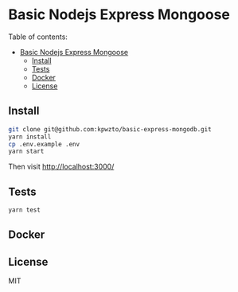 
# Basic Nodejs Express Mongoose

Table of contents:

- [Basic Nodejs Express Mongoose](#basic-nodejs-express-mongoose)
  - [Install](#install)
  - [Tests](#tests)
  - [Docker](#docker)
  - [License](#license)

## Install

```sh
git clone git@github.com:kpwzto/basic-express-mongodb.git
yarn install
cp .env.example .env
yarn start
```

Then visit [http://localhost:3000/](http://localhost:3000/)

## Tests

```sh
yarn test
```

## Docker

## License

MIT
